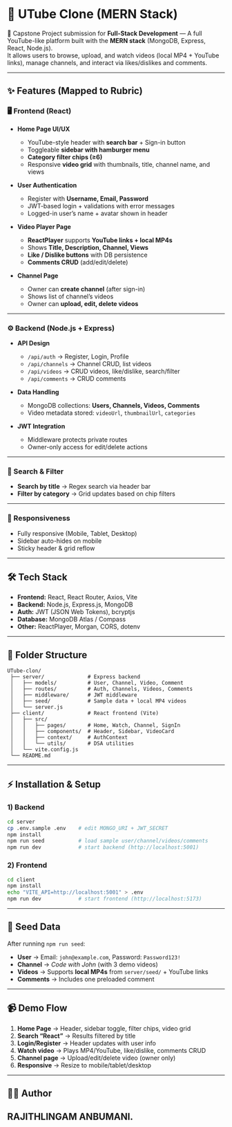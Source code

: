 # 🎥 UTube Clone (MERN Stack)

🚀 Capstone Project submission for **Full-Stack Development** — A full YouTube-like platform built with the **MERN stack** (MongoDB, Express, React, Node.js).  
It allows users to browse, upload, and watch videos (local MP4 + YouTube links), manage channels, and interact via likes/dislikes and comments.

---

## ✨ Features (Mapped to Rubric)

### 🖥 Frontend (React)
- **Home Page UI/UX**  
  - YouTube-style header with **search bar** + Sign-in button  
  - Toggleable **sidebar with hamburger menu**  
  - **Category filter chips (≥6)**  
  - Responsive **video grid** with thumbnails, title, channel name, and views  

- **User Authentication**  
  - Register with **Username, Email, Password**  
  - JWT-based login + validations with error messages  
  - Logged-in user’s name + avatar shown in header  

- **Video Player Page**  
  - **ReactPlayer** supports **YouTube links + local MP4s**  
  - Shows **Title, Description, Channel, Views**  
  - **Like / Dislike buttons** with DB persistence  
  - **Comments CRUD** (add/edit/delete)  

- **Channel Page**  
  - Owner can **create channel** (after sign-in)  
  - Shows list of channel’s videos  
  - Owner can **upload, edit, delete videos**  

---

### ⚙️ Backend (Node.js + Express)
- **API Design**  
  - `/api/auth` → Register, Login, Profile  
  - `/api/channels` → Channel CRUD, list videos  
  - `/api/videos` → CRUD videos, like/dislike, search/filter  
  - `/api/comments` → CRUD comments  

- **Data Handling**  
  - MongoDB collections: **Users, Channels, Videos, Comments**  
  - Video metadata stored: `videoUrl`, `thumbnailUrl`, `categories`  

- **JWT Integration**  
  - Middleware protects private routes  
  - Owner-only access for edit/delete actions  

---

### 🔎 Search & Filter
- **Search by title** → Regex search via header bar  
- **Filter by category** → Grid updates based on chip filters  

---

### 📱 Responsiveness
- Fully responsive (Mobile, Tablet, Desktop)  
- Sidebar auto-hides on mobile  
- Sticky header & grid reflow  

---

## 🛠 Tech Stack
- **Frontend:** React, React Router, Axios, Vite  
- **Backend:** Node.js, Express.js, MongoDB  
- **Auth:** JWT (JSON Web Tokens), bcryptjs  
- **Database:** MongoDB Atlas / Compass  
- **Other:** ReactPlayer, Morgan, CORS, dotenv  

---

## 📂 Folder Structure
```
UTube-clon/
 ├── server/              # Express backend
 │   ├── models/          # User, Channel, Video, Comment
 │   ├── routes/          # Auth, Channels, Videos, Comments
 │   ├── middleware/      # JWT middleware
 │   ├── seed/            # Sample data + local MP4 videos
 │   └── server.js
 ├── client/              # React frontend (Vite)
 │   ├── src/
 │   │   ├── pages/       # Home, Watch, Channel, SignIn
 │   │   ├── components/  # Header, Sidebar, VideoCard
 │   │   ├── context/     # AuthContext
 │   │   └── utils/       # DSA utilities
 │   └── vite.config.js
 └── README.md
```

---

## ⚡ Installation & Setup

### 1) Backend
```bash
cd server
cp .env.sample .env    # edit MONGO_URI + JWT_SECRET
npm install
npm run seed           # load sample user/channel/videos/comments
npm run dev            # start backend (http://localhost:5001)
```

### 2) Frontend
```bash
cd client
npm install
echo "VITE_API=http://localhost:5001" > .env
npm run dev            # start frontend (http://localhost:5173)
```

---

## 🔑 Seed Data
After running `npm run seed`:
- **User** → Email: `john@example.com`, Password: `Password123!`  
- **Channel** → *Code with John* (with 3 demo videos)  
- **Videos** → Supports **local MP4s** from `server/seed/` + YouTube links  
- **Comments** → Includes one preloaded comment  

---

## 📹 Demo Flow
1. **Home Page** → Header, sidebar toggle, filter chips, video grid  
2. **Search “React”** → Results filtered by title  
3. **Login/Register** → Header updates with user info  
4. **Watch video** → Plays MP4/YouTube, like/dislike, comments CRUD  
5. **Channel page** → Upload/edit/delete video (owner only)  
6. **Responsive** → Resize to mobile/tablet/desktop  

---

## 👨‍💻 Author
RAJITHLINGAM ANBUMANI.
---
